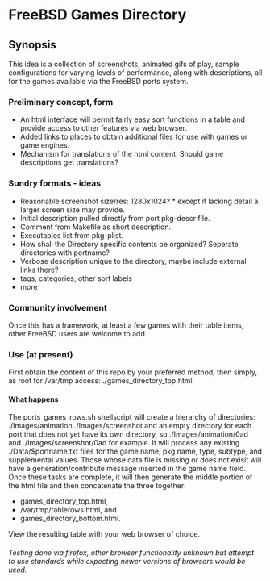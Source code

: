 # FreeBSD Games Directory
## Synopsis
This idea is a collection of screenshots, animated gifs of play, sample configurations for varying levels of performance, along with descriptions, all for the games available via the FreeBSD ports system.

### Preliminary concept, form
- An html interface will permit fairly easy sort functions in a table and provide access to other features via web browser.
- Added links to places to obtain additional files for use with games or game engines.
- Mechanism for translations of the html content.  Should game descriptions get translations?

### Sundry formats - ideas
- Reasonable screenshot size/res: 1280x1024?  * except if lacking detail a larger screen size may provide.
- Initial description pulled directly from port pkg-descr file.
- Comment from Makefile as short description.
- Executables list from pkg-plist.
- How shall the Directory specific contents be organized?  Seperate directories with portname?
- Verbose description unique to the directory, maybe include external links there?
- tags, categories, other sort labels
- more

### Community involvement
Once this has a framework, at least a few games with their table items, other FreeBSD users are welcome to add.

### Use (at present)
First obtain the content of this repo by your preferred method, then simply, as root for /var/tmp access: ./games_directory_top.html
#### What happens
The ports_games_rows.sh shellscript will create a hierarchy of directories: ./Images/animation ./Images/screenshot and an empty directory for each port that does not yet have its own directory, so ./Images/animation/0ad and ./Images/screenshot/0ad for example.
It will process any existing ./Data/$portname.txt files for the game name, pkg name, type, subtype, and supplemental values. Those whose data file is missing or does not exisit will have a generation/contribute message inserted in the game name field. Once these tasks are complete, it will then generate the middle portion of the html file and then concatenate the three together: 
- games_directory_top.html, 
- /var/tmp/tablerows.html, and 
- games_directory_bottom.html.

View the resulting table with your web browser of choice.  

###### Testing done via firefox, other browser functionality unknown but attempt to use standards while expecting newer versions of browsers would be used.
